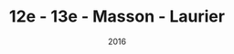 ---
title: 12e - 13e - Masson - Laurier
date: '2016'
type: ruelle_verte
district: 'Rosemont'
position: { lng: -73.57161143737609, lat: 45.55154986658647 }
---